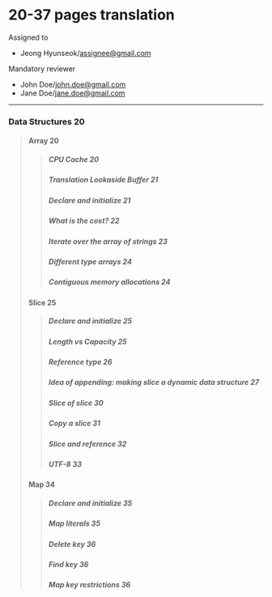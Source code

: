 # 20-37 pages translation

Assigned to

- Jeong Hyunseok/assignee@gmail.com

Mandatory reviewer

- John Doe/john.doe@gmail.com
- Jane Doe/jane.doe@gmail.com

---

### Data Structures 20

> #### Array 20
>
> > ##### CPU Cache 20
> >
> > ##### Translation Lookaside Buffer 21
> >
> > ##### Declare and initialize 21
> >
> > ##### What is the cost? 22
> >
> > ##### Iterate over the array of strings 23
> >
> > ##### Different type arrays 24
> >
> > ##### Contiguous memory allocations 24
>
> #### Slice 25
>
> > ##### Declare and initialize 25
> >
> > ##### Length vs Capacity 25
> >
> > ##### Reference type 26
> >
> > ##### Idea of appending: making slice a dynamic data structure 27
> >
> > ##### Slice of slice 30
> >
> > ##### Copy a slice 31
> >
> > ##### Slice and reference 32
> >
> > ##### UTF-8 33
>
> #### Map 34
>
> > ##### Declare and initialize 35
> >
> > ##### Map literals 35
> >
> > ##### Delete key 36
> >
> > ##### Find key 36
> >
> > ##### Map key restrictions 36
